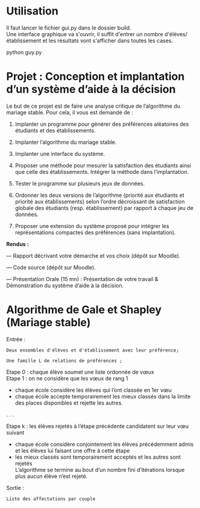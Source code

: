 # Utilisation

Il faut lancer le fichier gui.py dans le dossier build.  
Une interface graphique va s'ouvrir, il suffit d'entrer un nombre d'élèves/établissement et les résultats vont s'afficher dans toutes les cases.

python guy.py


# Projet : Conception et implantation d’un système d’aide à la décision

Le but de ce projet est de faire une analyse critique de l’algorithme du mariage stable. Pour cela, il vous est demandé de :

1. Implanter un programme pour générer des préférences aléatoires des étudiants et des établissements.

2. Implanter l’algorithme du mariage stable.

3. Implanter une interface du système.

4. Proposer une méthode pour mesurer la satisfaction des étudiants ainsi que celle des établissements. Intégrer la méthode dans l’implantation.

5. Tester le programme sur plusieurs jeux de données.

6. Ordonner les deux versions de l’algorithme (priorité aux étudiants et priorité aux établissements) selon l’ordre décroissant de satisfaction globale des étudiants (resp. établissement) par rapport à chaque jeu de données.

7. Proposer une extension du système proposé pour intégrer les représentations compactes des préférences (sans implantation).

**Rendus :**

— Rapport décrivant votre démarche et vos choix (dépôt sur Moodle).

— Code source (dépôt sur Moodle).

— Présentation Orale (15 mn) : Présentation de votre travail & Démonstration du systéme d’aide à la décision.

# Algorithme de Gale et Shapley (Mariage stable)

Entrée : 

    Deux ensembles d'élèves et d'établissement avec leur préférence;

    Une famille L de relations de préférences ;
         

Etape 0 : chaque élève soumet une liste ordonnée de vœux  
Etape 1 : on ne considère que les vœux de rang 1  
 * chaque école considère les élèves qui l’ont classée en 1er vœu  
 * chaque école accepte temporairement les mieux classés dans la limite des places disponibles et rejette les autres.  

. . .  

Etape k : les élèves rejetés à l’étape précédente candidatent
sur leur vœu suivant  
 * chaque école considère conjointement les élèves précédemment
admis et les élèves lui faisant une offre à cette étape  
 * les mieux classés sont temporairement acceptés et les autres
sont rejetés  
L’algorithme se termine au bout d’un nombre fini d’itérations
lorsque plus aucun élève n’est rejeté.
    
Sortie :

    Liste des affectations par couple


